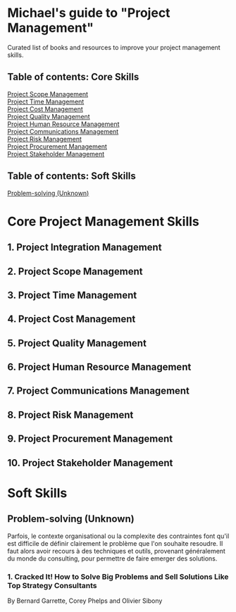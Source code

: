 # Michael's guide to "Project Management"
Curated list of books and resources to improve your project management skills.

## Table of contents: Core Skills
[Project Scope Management](#2-project-scope-management)  
[Project Time Management](#3-project-time-management)  
[Project Cost Management](#4-project-cost-management)  
[Project Quality Management](#5-project-quality-management)  
[Project Human Resource Management](#6-project-human-resource-management)  
[Project Communications Management](#7-project-communications-management)  
[Project Risk Management](#8-project-risk-management)  
[Project Procurement Management](#9-project-procurement-management)  
[Project Stakeholder Management](#10-project-stakeholder-management)  

## Table of contents: Soft Skills
[Problem-solving (Unknown)](#problem-solving-unknown)



# Core Project Management Skills

## 1. Project Integration Management
## 2. Project Scope Management
## 3. Project Time Management
## 4. Project Cost Management
## 5. Project Quality Management
## 6. Project Human Resource Management
## 7. Project Communications Management
## 8. Project Risk Management
## 9. Project Procurement Management
## 10. Project Stakeholder Management


# Soft Skills

## Problem-solving (Unknown)
Parfois, le contexte organisational ou la complexite des contraintes font qu'il est difficile de définir clairement le problème que l'on souhaite resoudre. Il faut alors avoir recours à des techniques et outils, provenant généralement du monde du consulting, pour permettre de faire emerger des solutions.

### 1. Cracked It! How to Solve Big Problems and Sell Solutions Like Top Strategy Consultants
By Bernard Garrette, Corey Phelps and Olivier Sibony

